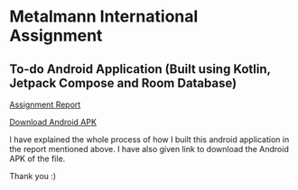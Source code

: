 # Metalmann International Assignment

## To-do Android Application (Built using Kotlin, Jetpack Compose and Room Database)

[Assignment Report](https://github.com/adarsh-s-nayak01/Metalmann-Assignment-to-do-android-application/blob/main/APK%20and%20Report/Metalmann-ToDoApp-Adarsh%20Subhas%20Nayak.pdf)

[Download Android APK](https://github.com/adarsh-s-nayak01/Metalmann-Assignment-to-do-android-application/tree/main/APK%20and%20Report)

I have explained the whole process of how I built this android application in the report mentioned above. I have also given link to download the Android APK of the file.

Thank you :)
